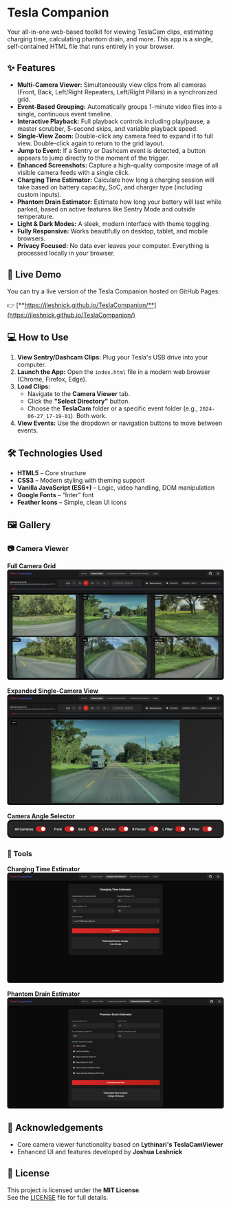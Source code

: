 # Tesla Companion

Your all-in-one web-based toolkit for viewing TeslaCam clips, estimating charging time, calculating phantom drain, and more. This app is a single, self-contained HTML file that runs entirely in your browser.

## ✨ Features

- **Multi-Camera Viewer:** Simultaneously view clips from all cameras (Front, Back, Left/Right Repeaters, Left/Right Pillars) in a synchronized grid.
- **Event-Based Grouping:** Automatically groups 1-minute video files into a single, continuous event timeline.
- **Interactive Playback:** Full playback controls including play/pause, a master scrubber, 5-second skips, and variable playback speed.
- **Single-View Zoom:** Double-click any camera feed to expand it to full view. Double-click again to return to the grid layout.
- **Jump to Event:** If a Sentry or Dashcam event is detected, a button appears to jump directly to the moment of the trigger.
- **Enhanced Screenshots:** Capture a high-quality composite image of all visible camera feeds with a single click.
- **Charging Time Estimator:** Calculate how long a charging session will take based on battery capacity, SoC, and charger type (including custom inputs).
- **Phantom Drain Estimator:** Estimate how long your battery will last while parked, based on active features like Sentry Mode and outside temperature.
- **Light & Dark Modes:** A sleek, modern interface with theme toggling.
- **Fully Responsive:** Works beautifully on desktop, tablet, and mobile browsers.
- **Privacy Focused:** No data ever leaves your computer. Everything is processed locally in your browser.

## 🚀 Live Demo

You can try a live version of the Tesla Companion hosted on GitHub Pages:

👉 [**https://jleshnick.github.io/TeslaCompanion/**](https://jleshnick.github.io/TeslaCompanion/)

## 💻 How to Use

1. **View Sentry/Dashcam Clips:** Plug your Tesla's USB drive into your computer.  
2. **Launch the App:** Open the `index.html` file in a modern web browser (Chrome, Firefox, Edge).  
3. **Load Clips:**
   - Navigate to the **Camera Viewer** tab.
   - Click the **"Select Directory"** button.
   - Choose the **TeslaCam** folder or a specific event folder (e.g., `2024-06-27_17-19-01`). Both work.
4. **View Events:** Use the dropdown or navigation buttons to move between events.

## 🛠️ Technologies Used

- **HTML5** – Core structure  
- **CSS3** – Modern styling with theming support  
- **Vanilla JavaScript (ES6+)** – Logic, video handling, DOM manipulation  
- **Google Fonts** – “Inter” font  
- **Feather Icons** – Simple, clean UI icons  

## 🖼️ Gallery

### 📷 Camera Viewer

**Full Camera Grid**  
![Full six-camera grid view](assets/CamViewer_Grid.png)

**Expanded Single-Camera View**  
![Expanded view of a single camera](assets/CamViewer_Single.png)

**Camera Angle Selector**  
![Toggles to select which cameras to display](assets/CameraViewSelector.png)

### 🔌 Tools

**Charging Time Estimator**  
![Charging Time Estimator Tool](assets/ChargeTimeEstimator.png)

**Phantom Drain Estimator**  
![Phantom Drain Estimator Tool](assets/PhantomDrainEstimator.png)

## 🙏 Acknowledgements

- Core camera viewer functionality based on **Lythinari's TeslaCamViewer**
- Enhanced UI and features developed by **Joshua Leshnick**

## 📄 License

This project is licensed under the **MIT License**.  
See the [LICENSE](LICENSE) file for full details.

